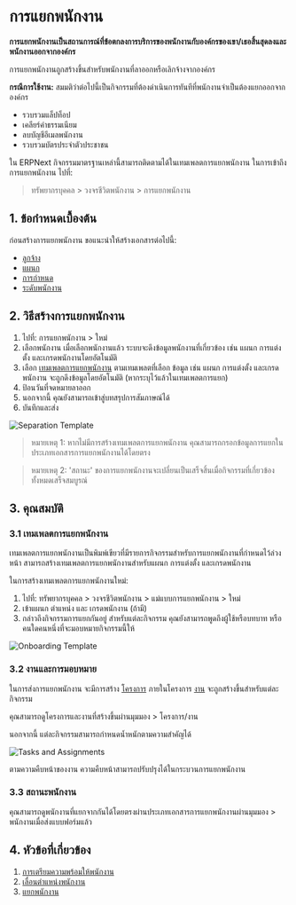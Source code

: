 # การแยกพนักงาน

**การแยกพนักงานเป็นสถานการณ์ที่ข้อตกลงการบริการของพนักงานกับองค์กรของเขา/เธอสิ้นสุดลงและพนักงานออกจากองค์กร**

การแยกพนักงานถูกสร้างขึ้นสำหรับพนักงานที่ลาออกหรือเลิกจ้างจากองค์กร

**กรณีการใช้งาน:** สมมติว่าต่อไปนี้เป็นกิจกรรมที่ต้องดำเนินการทันทีที่พนักงานจำเป็นต้องแยกออกจากองค์กร

- รวบรวมแล็ปท็อป
- เคลียร์ค่าธรรมเนียม
- ลบบัญชีอีเมลพนักงาน
- รวบรวมบัตรประจำตัวประชาชน


ใน ERPNext กิจกรรมมาตรฐานเหล่านี้สามารถติดตามได้ในเทมเพลตการแยกพนักงาน ในการเข้าถึงการแยกพนักงาน ไปที่:

> ทรัพยากรบุคคล > วงจรชีวิตพนักงาน > การแยกพนักงาน

## 1. ข้อกำหนดเบื้องต้น

ก่อนสร้างการแยกพนักงาน ขอแนะนำให้สร้างเอกสารต่อไปนี้:

* [ลูกจ้าง](/docs/user/manual/th/human-resources/employee)
* [แผนก](/docs/user/manual/th/human-resources/department)
* [การกำหนด](/docs/user/manual/th/human-resources/designation)
* [ระดับพนักงาน](/docs/user/manual/th/human-resources/employee-grade)

## 2. วิธีสร้างการแยกพนักงาน

1. ไปที่: การแยกพนักงาน > ใหม่
1. เลือกพนักงาน เมื่อเลือกพนักงานแล้ว ระบบจะดึงข้อมูลพนักงานที่เกี่ยวข้อง เช่น แผนก การแต่งตั้ง และเกรดพนักงานโดยอัตโนมัติ
1. เลือก [เทมเพลตการแยกพนักงาน](#31-employee-separation-template) ตามเทมเพลตที่เลือก ข้อมูล เช่น แผนก การแต่งตั้ง และเกรดพนักงาน จะถูกดึงข้อมูลโดยอัตโนมัติ (หากระบุไว้แล้วในเทมเพลตการแยก)
1. ป้อนวันที่จดหมายลาออก
1. นอกจากนี้ คุณยังสามารถเข้าสู่บทสรุปการสัมภาษณ์ได้
1. บันทึกและส่ง


  <img class="screenshot" alt="Separation Template" src="{{docs_base_url}}/assets/img/human-resources/employee-separation.png">



> หมายเหตุ 1: หากไม่มีการสร้างเทมเพลตการแยกพนักงาน คุณสามารถกรอกข้อมูลการแยกในประเภทเอกสารการแยกพนักงานได้โดยตรง

> หมายเหตุ 2: 'สถานะ' ของการแยกพนักงานจะเปลี่ยนเป็นเสร็จสิ้นเมื่อกิจกรรมที่เกี่ยวข้องทั้งหมดเสร็จสมบูรณ์


## 3. คุณสมบัติ

### 3.1 เทมเพลตการแยกพนักงาน

เทมเพลตการแยกพนักงานเป็นพิมพ์เขียวที่มีรายการกิจกรรมสำหรับการแยกพนักงานที่กำหนดไว้ล่วงหน้า สามารถสร้างเทมเพลตการแยกพนักงานสำหรับแผนก การแต่งตั้ง และเกรดพนักงาน

ในการสร้างเทมเพลตการแยกพนักงานใหม่:

1. ไปที่: ทรัพยากรบุคคล > วงจรชีวิตพนักงาน > แม่แบบการแยกพนักงาน > ใหม่
1. เข้าแผนก ตำแหน่ง และ เกรดพนักงาน (ถ้ามี)
1. กล่าวถึงกิจกรรมการแยกกันอยู่ สำหรับแต่ละกิจกรรม คุณยังสามารถพูดถึงผู้ใช้หรือบทบาท หรือคนใดคนหนึ่งที่จะมอบหมายกิจกรรมนี้ให้
  
  <img class="screenshot" alt="Onboarding Template" src="{{docs_base_url}}/assets/img/human-resources/employee-separation-template.png">


### 3.2 งานและการมอบหมาย

ในการส่งการแยกพนักงาน จะมีการสร้าง [โครงการ](/docs/user/videos/learn/project-and-task) ภายในโครงการ [งาน](/docs/user/videos/learn/project-and-task) จะถูกสร้างขึ้นสำหรับแต่ละกิจกรรม

คุณสามารถดูโครงการและงานที่สร้างขึ้นผ่านมุมมอง > โครงการ/งาน


นอกจากนี้ แต่ละกิจกรรมสามารถกำหนดน้ำหนักตามความสำคัญได้

<img class="screenshot" alt="Tasks and Assignments" src="{{docs_base_url}}/assets/img/human-resources/employee-sep1.png">

ตามความคืบหน้าของงาน ความคืบหน้าสามารถปรับปรุงได้ในกระบวนการแยกพนักงาน


### 3.3 สถานะพนักงาน

คุณสามารถดูพนักงานที่แยกจากกันได้โดยตรงผ่านประเภทเอกสารการแยกพนักงานผ่านมุมมอง > พนักงานเมื่อส่งแบบฟอร์มแล้ว


## 4. หัวข้อที่เกี่ยวข้อง

1. [การเตรียมความพร้อมให้พนักงาน](/docs/user/manual/th/human-resources/employee-onboarding)
1. [เลื่อนตำแหน่งพนักงาน](/docs/user/manual/th/human-resources/employee_promotion)
1. [แยกพนักงาน](/docs/user/manual/th/human-resources/employee-separation)



